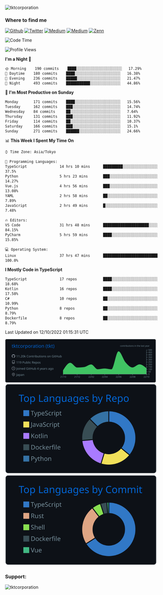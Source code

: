<p align="left"> <img src="https://komarev.com/ghpvc/?username=tktcorporation&label=Profile%20views&color=0e75b6&style=flat" alt="tktcorporation" /> </p>

<h3>Where to find me</h3>
<p>
<a href="https://github.com/tktcorporation" target="_blank"><img alt="Github" src="https://img.shields.io/badge/GitHub-%2312100E.svg?&style=for-the-badge&logo=Github&logoColor=white" /></a>
<a href="https://twitter.com/tktcorporation" target="_blank"><img alt="Twitter" src="https://img.shields.io/badge/twitter-%231DA1F2.svg?&style=for-the-badge&logo=twitter&logoColor=white" /></a>
<a href="https://www.linkedin.com/in/tktcorporation" target="_blank"><img alt="Medium" src="https://img.shields.io/badge/linkdin-0a66c2.svg?&style=for-the-badge&logo=linkedin&logoColor=white" /></a>
<a href="https://qiita.com/tktcorporation" target="_blank"><img alt="Medium" src="https://img.shields.io/badge/qiita-55C500.svg?&style=for-the-badge&logo=qiita&logoColor=white" /></a>
<a href="https://zenn.dev/tktcorporation" target="_blank"><img alt="Zenn" src="https://img.shields.io/badge/Zenn-3EA8FF.svg?&style=for-the-badge&logo=Zenn&logoColor=white" /></a>
</p>
  
<!--START_SECTION:waka-->
![Code Time](http://img.shields.io/badge/Code%20Time-631%20hrs%2026%20mins-blue)

![Profile Views](http://img.shields.io/badge/Profile%20Views-14-blue)

**I'm a Night 🦉** 

```text
🌞 Morning    190 commits    ████░░░░░░░░░░░░░░░░░░░░░   17.29% 
🌆 Daytime    180 commits    ████░░░░░░░░░░░░░░░░░░░░░   16.38% 
🌃 Evening    236 commits    █████░░░░░░░░░░░░░░░░░░░░   21.47% 
🌙 Night      493 commits    ███████████░░░░░░░░░░░░░░   44.86%

```
📅 **I'm Most Productive on Sunday** 

```text
Monday       171 commits    ████░░░░░░░░░░░░░░░░░░░░░   15.56% 
Tuesday      162 commits    ███░░░░░░░░░░░░░░░░░░░░░░   14.74% 
Wednesday    84 commits     ██░░░░░░░░░░░░░░░░░░░░░░░   7.64% 
Thursday     131 commits    ███░░░░░░░░░░░░░░░░░░░░░░   11.92% 
Friday       114 commits    ██░░░░░░░░░░░░░░░░░░░░░░░   10.37% 
Saturday     166 commits    ███░░░░░░░░░░░░░░░░░░░░░░   15.1% 
Sunday       271 commits    ██████░░░░░░░░░░░░░░░░░░░   24.66%

```


📊 **This Week I Spent My Time On** 

```text
⌚︎ Time Zone: Asia/Tokyo

💬 Programming Languages: 
TypeScript               14 hrs 10 mins      █████████░░░░░░░░░░░░░░░░   37.5% 
Python                   5 hrs 23 mins       ███░░░░░░░░░░░░░░░░░░░░░░   14.27% 
Vue.js                   4 hrs 56 mins       ███░░░░░░░░░░░░░░░░░░░░░░   13.08% 
YAML                     2 hrs 58 mins       ██░░░░░░░░░░░░░░░░░░░░░░░   7.89% 
JavaScript               2 hrs 49 mins       █░░░░░░░░░░░░░░░░░░░░░░░░   7.48%

🔥 Editors: 
VS Code                  31 hrs 48 mins      █████████████████████░░░░   84.15% 
PyCharm                  5 hrs 59 mins       ████░░░░░░░░░░░░░░░░░░░░░   15.85%

💻 Operating System: 
Linux                    37 hrs 47 mins      █████████████████████████   100.0%

```

**I Mostly Code in TypeScript** 

```text
TypeScript               17 repos            ████░░░░░░░░░░░░░░░░░░░░░   18.68% 
Kotlin                   16 repos            ████░░░░░░░░░░░░░░░░░░░░░   17.58% 
C#                       10 repos            ██░░░░░░░░░░░░░░░░░░░░░░░   10.99% 
Python                   8 repos             ██░░░░░░░░░░░░░░░░░░░░░░░   8.79% 
Dockerfile               8 repos             ██░░░░░░░░░░░░░░░░░░░░░░░   8.79%

```



 Last Updated on 12/10/2022 01:15:31 UTC
<!--END_SECTION:waka-->

[![](https://raw.githubusercontent.com/tktcorporation/tktcorporation/master/profile-summary-card-output/github_dark/0-profile-details.svg)](https://github.com/vn7n24fzkq/github-profile-summary-cards)
[![](https://raw.githubusercontent.com/tktcorporation/tktcorporation/master/profile-summary-card-output/github_dark/1-repos-per-language.svg)](https://github.com/vn7n24fzkq/github-profile-summary-cards) [![](https://raw.githubusercontent.com/tktcorporation/tktcorporation/master/profile-summary-card-output/github_dark/2-most-commit-language.svg)](https://github.com/vn7n24fzkq/github-profile-summary-cards)

<h3 align="left">Support:</h3>
<p><a href="https://www.buymeacoffee.com/tktcorporation"> <img align="left" src="https://cdn.buymeacoffee.com/buttons/v2/default-yellow.png" height="50" width="210" alt="tktcorporation" /></a></p><br><br>
